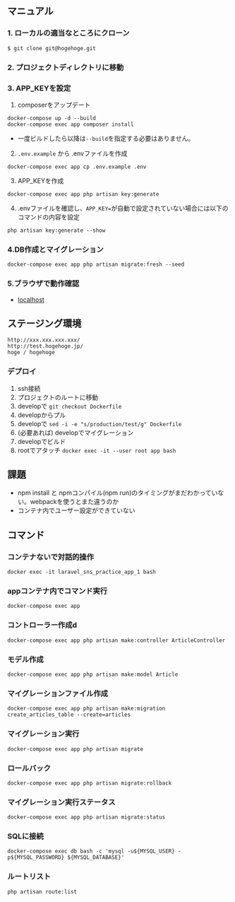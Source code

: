 ## マニュアル
### 1. ローカルの適当なところにクローン
```
$ git clone git@hogehoge.git
```
### 2. プロジェクトディレクトリに移動
### 3. APP_KEYを設定
1. composerをアップデート
```
docker-compose up -d --build
docker-compose exec app composer install
```
- 一度ビルドしたら以降は`--build`を指定する必要はありません。
2. `.env.example` から .envファイルを作成
```
docker-compose exec app cp .env.example .env
```
3. APP_KEYを作成
```
docker-compose exec app php artisan key:generate
```
4. .envファイルを確認し、`APP_KEY=`が自動で設定されていない場合には以下のコマンドの内容を設定
```
php artisan key:generate --show
```
### 4.DB作成とマイグレーション
```
docker-compose exec app php artisan migrate:fresh --seed
```
### 5.ブラウザで動作確認
- [localhost](http://localhost:10080/)


## ステージング環境
```
http://xxx.xxx.xxx.xxx/
http://test.hogehoge.jp/
hoge / hogehoge
```
### デプロイ
1. ssh接続
2. プロジェクトのルートに移動
3. developで `git checkout Dockerfile`
4. developからプル
5. developで `sed -i -e "s/production/test/g" Dockerfile`
6. (必要あれば) developでマイグレーション
7. developでビルド
8. rootでアタッチ `docker exec -it --user root app bash`

## 課題
- npm install と npmコンパイル(npm run)のタイミングがまだわかっていない。webpackを使うとまた違うのか
- コンテナ内でユーザー設定ができていない


## コマンド
### コンテナないで対話的操作
```
docker exec -it laravel_sns_practice_app_1 bash
```
### appコンテナ内でコマンド実行
```
docker-compose exec app
```
### コントローラー作成d
```
docker-compose exec app php artisan make:controller ArticleController
```
### モデル作成
```
docker-compose exec app php artisan make:model Article
```
### マイグレーションファイル作成
```
docker-compose exec app php artisan make:migration create_articles_table --create=articles
```
### マイグレーション実行
```
docker-compose exec app php artisan migrate
```
### ロールバック
```
docker-compose exec app php artisan migrate:rollback
```
### マイグレーション実行ステータス
```
docker-compose exec app php artisan migrate:status
```
### SQLに接続
```
docker-compose exec db bash -c 'mysql -u${MYSQL_USER} -p${MYSQL_PASSWORD} ${MYSQL_DATABASE}'
```
### ルートリスト
```
php artisan route:list
```
